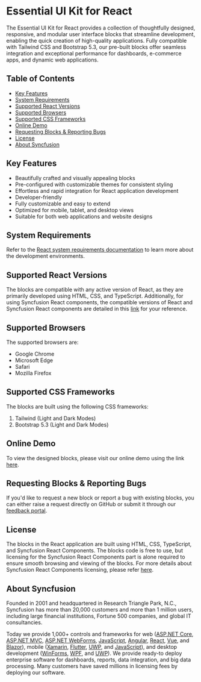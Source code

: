 # Essential UI Kit for React

The Essential UI Kit for React provides a collection of thoughtfully designed, responsive, and modular user interface blocks that streamline development, enabling the quick creation of high-quality applications. Fully compatible with Tailwind CSS and Bootstrap 5.3, our pre-built blocks offer seamless integration and exceptional performance for dashboards, e-commerce apps, and dynamic web applications.

## Table of Contents
- [Key Features](#key-features)
- [System Requirements](#system-requirements)
- [Supported React Versions](#supported-react-versions)
- [Supported Browsers](#supported-browsers)
- [Supported CSS Frameworks](#supported-css-frameworks)
- [Online Demo](#online-demo)
- [Requesting Blocks & Reporting Bugs](#requesting-blocks--reporting-bugs)
- [License](#license)
- [About Syncfusion](#about-syncfusion)

## Key Features
- Beautifully crafted and visually appealing blocks
- Pre-configured with customizable themes for consistent styling
- Effortless and rapid integration for React application development
- Developer-friendly
- Fully customizable and easy to extend
- Optimized for mobile, tablet, and desktop views
- Suitable for both web applications and website designs

## System Requirements
Refer to the [React system requirements documentation](https://ej2.syncfusion.com/react/documentation/system-requirement) to learn more about the development environments.

## Supported React Versions
The blocks are compatible with any active version of React, as they are primarily developed using HTML, CSS, and TypeScript. Additionally, for using Syncfusion React components, the compatible versions of React and Syncfusion React components are detailed in this [link](https://ej2.syncfusion.com/react/documentation/system-requirement#react-supported-versions) for your reference.

## Supported Browsers
The supported browsers are:
- Google Chrome
- Microsoft Edge
- Safari
- Mozilla Firefox

## Supported CSS Frameworks
The blocks are built using the following CSS frameworks:
1. Tailwind (Light and Dark Modes)
2. Bootstrap 5.3 (Light and Dark Modes)

## Online Demo
To view the designed blocks, please visit our online demo using the link [here](https://ej2.syncfusion.com/react/essential-ui-kit/blocks).

## Requesting Blocks & Reporting Bugs
If you'd like to request a new block or report a bug with existing blocks, you can either raise a request directly on GitHub or submit it through our [feedback portal](https://www.syncfusion.com/feedback/react).

## License
The blocks in the React application are built using HTML, CSS, TypeScript, and Syncfusion React Components. The blocks code is free to use, but licensing for the Syncfusion React Components part is alone required to ensure smooth browsing and viewing of the blocks. For more details about Syncfusion React Components licensing, please refer [here](https://ej2.syncfusion.com/react/documentation/licensing/overview).

## About Syncfusion
Founded in 2001 and headquartered in Research Triangle Park, N.C., Syncfusion has more than 20,000 customers and more than 1 million users, including large financial institutions, Fortune 500 companies, and global IT consultancies.

Today we provide 1,000+ controls and frameworks for web ([ASP.NET Core](https://www.syncfusion.com/aspnet-core-ui-controls), [ASP.NET MVC](https://www.syncfusion.com/aspnet-mvc-ui-controls), [ASP.NET WebForms](https://www.syncfusion.com/jquery/aspnet-web-forms-ui-controls), [JavaScript](https://www.syncfusion.com/javascript-ui-controls), [Angular](https://www.syncfusion.com/angular-ui-components), [React](https://www.syncfusion.com/react-ui-components), [Vue](https://www.syncfusion.com/vue-ui-components), and [Blazor](https://www.syncfusion.com/blazor-components)), mobile ([Xamarin](https://www.syncfusion.com/xamarin-ui-controls), [Flutter](https://www.syncfusion.com/flutter-widgets), [UWP](https://www.syncfusion.com/uwp-ui-controls), and [JavaScript](https://www.syncfusion.com/javascript-ui-controls)), and desktop development ([WinForms](https://www.syncfusion.com/winforms-ui-controls), [WPF](https://www.syncfusion.com/products/wpf-ui-controls), and [UWP](https://www.syncfusion.com/uwp-ui-controls)). We provide ready-to deploy enterprise software for dashboards, reports, data integration, and big data processing. Many customers have saved millions in licensing fees by deploying our software.
